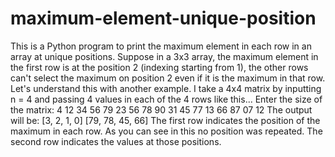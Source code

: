 # maximum-element-unique-position
This is a Python program to print the maximum element in each row in an array at unique positions. Suppose in a 3x3 array, the maximum element in the first row is at the position 2 (indexing starting from 1), the other rows can't select the maximum on position 2 even if it is the maximum in that row.
Let's understand this with another example. I take a 4x4 matrix by inputting n = 4 and passing 4 values in each of the 4 rows like this...
Enter the size of the matrix: 4
12 34 56 79
23 56 78 90
31 45 77 13
66 87 07 12
The output will be:
[3, 2, 1, 0] 
[79, 78, 45, 66]
The first row indicates the position of the maximum in each row. As you can see in this no position was repeated.
The second row indicates the values at those positions.
